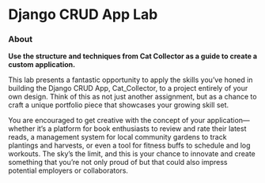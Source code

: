 # Django CRUD App Lab

### About
**Use the structure and techniques from Cat Collector as a guide to create a custom application.**

This lab presents a fantastic opportunity to apply the skills you’ve honed in building the Django CRUD App, Cat_Collector, to a project entirely of your own design. Think of this as not just another assignment, but as a chance to craft a unique portfolio piece that showcases your growing skill set.

You are encouraged to get creative with the concept of your application—whether it’s a platform for book enthusiasts to review and rate their latest reads, a management system for local community gardens to track plantings and harvests, or even a tool for fitness buffs to schedule and log workouts. The sky’s the limit, and this is your chance to innovate and create something that you’re not only proud of but that could also impress potential employers or collaborators.
